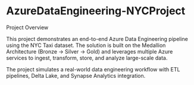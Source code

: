 # AzureDataEngineering-NYCProject
Project Overview

This project demonstrates an end-to-end Azure Data Engineering pipeline using the NYC Taxi dataset. The solution is built on the Medallion Architecture (Bronze → Silver → Gold) and leverages multiple Azure services to ingest, transform, store, and analyze large-scale data.

The project simulates a real-world data engineering workflow with ETL pipelines, Delta Lake, and Synapse Analytics integration.
